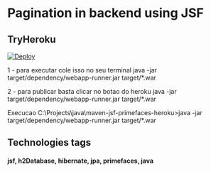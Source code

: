 # Pagination in backend using JSF

## TryHeroku

[![Deploy](https://www.herokucdn.com/deploy/button.png)](https://heroku.com/deploy)

1 - para executar cole isso no seu terminal
java -jar target/dependency/webapp-runner.jar target/*.war

2 - para publicar basta clicar no botao do heroku
java -jar target/dependency/webapp-runner.jar target/*.war

Execucao
C:\Projects\java\maven-jsf-primefaces-heroku>java -jar target/dependency/webapp-runner.jar target/*.war

## Technologies tags
#### jsf, h2Database, hibernate, jpa, primefaces, java
